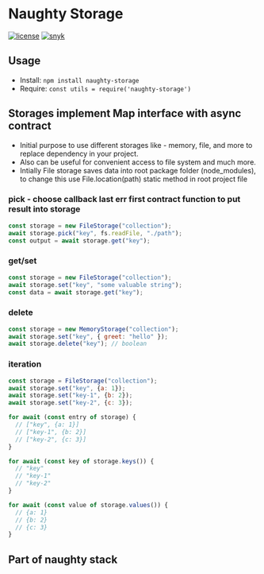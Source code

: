 # Naughty Storage
[![license](https://img.shields.io/badge/license-MIT-blue.svg)](https://github.com/NaughtySora/naughty-storage/blob/master/LICENSE)
[![snyk](https://snyk.io/test/github/NaughtySora/naughty-storage/badge.svg)](https://snyk.io/test/github/NaughtySora/naughty-storage)

## Usage
- Install: `npm install naughty-storage`
- Require: `const utils = require('naughty-storage')`


## Storages implement Map interface with async contract

- Initial purpose to use different storages like - memory, file, and more to replace dependency in your project.
- Also can be useful for convenient access to file system and much more.
- Intially File storage saves data into root package folder (node_modules), to change this use File.location(path) static method in root project file

### pick - choose callback last err first contract function to put result into storage 

```js
const storage = new FileStorage("collection");
await storage.pick("key", fs.readFile, "./path");
const output = await storage.get("key");
```

### get/set
```js
const storage = new FileStorage("collection");
await storage.set("key", "some valuable string");
const data = await storage.get("key");
```

### delete
```js 
const storage = new MemoryStorage("collection");
await storage.set("key", { greet: "hello" });
await storage.delete("key"); // boolean
```

### iteration
```js 
const storage = FileStorage("collection");
await storage.set("key", {a: 1});
await storage.set("key-1", {b: 2});
await storage.set("key-2", {c: 3});

for await (const entry of storage) {
  // ["key", {a: 1}]
  // ["key-1", {b: 2}]
  // ["key-2", {c: 3}]
}

for await (const key of storage.keys()) {
  // "key"
  // "key-1"
  // "key-2"
}

for await (const value of storage.values()) {
  // {a: 1}
  // {b: 2}
  // {c: 3}
}
```

## Part of naughty stack
